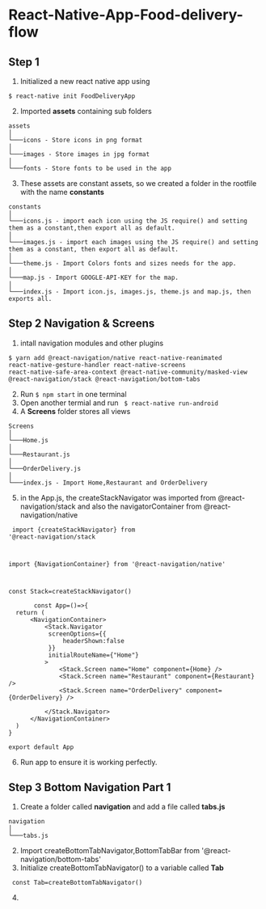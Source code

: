 # React-Native-App-Food-delivery-flow

## Step 1
1. Initialized a new react native app using 

<code>$ react-native init FoodDeliveryApp</code>

2. Imported **assets** containing sub folders

```
assets
│   
└───icons - Store icons in png format
│   
└───images - Store images in jpg format
│ 
└───fonts - Store fonts to be used in the app
```
3. These assets are constant assets, so we created a folder in the rootfile with the name **constants**

```
constants
│   
└───icons.js - import each icon using the JS require() and setting them as a constant,then export all as default.
│   
└───images.js - import each images using the JS require() and setting them as a constant, then export all as default.
│ 
└───theme.js - Import Colors fonts and sizes needs for the app.
│ 
└───map.js - Import GOOGLE-API-KEY for the map.
│ 
└───index.js - Import icon.js, images.js, theme.js and map.js, then exports all.
```


## Step 2 Navigation & Screens

1. intall navigation modules and other plugins

<code>$ yarn add @react-navigation/native react-native-reanimated react-native-gesture-handler react-native-screens react-native-safe-area-context @react-native-community/masked-view @react-navigation/stack @react-navigation/bottom-tabs </code>


2. Run <code>$ npm start</code> in one terminal
3. Open another termial and run <code> $ react-native run-android </code>
4. A **Screens** folder stores all views

```
Screens
│   
└───Home.js
│   
└───Restaurant.js
│ 
└───OrderDelivery.js
│ 
└───index.js - Import Home,Restaurant and OrderDelivery
```

5. in the App.js, the createStackNavigator was imported from @react-navigation/stack and also the navigatorContainer from @react-navigation/native

<code> import {createStackNavigator} from '@react-navigation/stack
  
  import {NavigationContainer} from '@react-navigation/native'
  
  const Stack=createStackNavigator()
</code>

 

  ```
         const App=()=>{
    return (
        <NavigationContainer>
            <Stack.Navigator
             screenOptions={{
                 headerShown:false
             }}
             initialRouteName={"Home"}
            >
                <Stack.Screen name="Home" component={Home} />
                <Stack.Screen name="Restaurant" component={Restaurant} />
                <Stack.Screen name="OrderDelivery" component={OrderDelivery} />
                
            </Stack.Navigator>
        </NavigationContainer>
    )
}

export default App
```

6. Run app to ensure it is working perfectly.


## Step 3 Bottom Navigation Part 1

1. Create a folder called **navigation** and add a file called **tabs.js**

```
navigation
│   
└───tabs.js
```
2. Import createBottomTabNavigator,BottomTabBar from '@react-navigation/bottom-tabs'
3. Initialize createBottomTabNavigator() to a variable called **Tab**

<code> const Tab=createBottomTabNavigator() </code>

4. 
